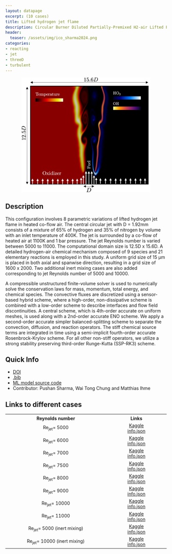 ```yaml
---
layout: datapage
excerpt: (10 cases)
title: Lifted hydrogen jet flame
description: Circular Burner Diluted Partially-Premixed H2-air Lifted Flame in 2D configuration
header:
  teaser: /assets/img/ico_sharma2024.png
categories: 
- reacting
- jet
- threeD
- turbulent
---
```


<div style="text-align: center;">
    <img src="./assets/img/sharma2024.png" alt="Image 1" style="max-width: 80%;">
</div>

## Description

This configuration involves 8 parametric variations of lifted hydrogen jet flame in heated co-flow air. The central circular jet with D = 1.92mm consists of a mixture of 65% of hydrogen and 35% of nitrogen by volume with an inlet temperature of 400K. The jet is surrounded by a co-flow of heated air at 1100K and 1 bar pressure. 
The jet Reynolds number is varied between 5000 to 11000. The computational domain size is 12.5D x 15.6D. A detailed hydrogen-air chemical mechanism composed of 9 species and 21 elementary reactions is employed in this study.
A uniform grid size of 15 μm is placed in both axial and spanwise direction, resulting in a grid size of 1600 x 2000. Two additional inert mixing cases are also added corresponding to jet Reynolds number of 5000 and 10000.

A compressible unstructured finite-volume solver is used to numerically solve the conservation laws for mass, momentum, total energy, and chemical species. 
The convective fluxes are discretized using a sensor-based hybrid scheme, where a high-order, non-dissipative scheme is combined with a low-order scheme to describe interfaces and flow field discontinuities. 
A central scheme, which is 4th-order accurate on uniform meshes, is used along with a 2nd-order accurate ENO scheme. 
We apply a second-order accurate simpler balanced-splitting scheme to separate the convection, diffusion, and reaction operators. 
The stiff chemical source terms are integrated in time using a semi-implicit fourth-order accurate Rosenbrock-Krylov scheme. 
For all other non-stiff operators, we utilize a strong stability preserving third-order Runge-Kutta (SSP-RK3) scheme.

## Quick Info
* <a href="https://doi.org/10.1016/j.combustflame.2025.114190">DOI</a>
* <a href="./assets/bib/sharma2024.bib">.bib</a>
* <a href="https://www.kaggle.com/datasets/sharmapushan/pimapnet">ML model source code</a>
* Contributor: Pushan Sharma, Wai Tong Chung and Matthias Ihme

## Links to different cases

<table align="center">
    <tr class="header">
    <th style="width:10%;">Reynolds number</th>
      <!-- <th style="width:60%;">Article</th> -->
      <th style="width:5%;">Links</th>
    </tr>
    <tr>
        <td align="center">Re<sub>jet</sub>= 5000</td>
        <td align="center">
        <a href="https://www.kaggle.com/datasets/sharmapushan/hydrogen-jet-5000">Kaggle</a><BR>
        <a href="./assets/json/sharma2024/Re5000_info.json">info.json</a>
        </td>
    </tr>
    <tr>
        <td align="center">Re<sub>jet</sub>= 6000</td>
        <td align="center">
        <a href="https://www.kaggle.com/datasets/sharmapushan/hydrogen-jet-6000">Kaggle</a><BR>
        <a href="./assets/json/sharma2024/Re6000_info.json">info.json</a>
        </td>
    </tr>
    <tr>
        <td align="center">Re<sub>jet</sub>= 7000</td>
        <td align="center">
        <a href="https://www.kaggle.com/datasets/sharmapushan/hydrogen-jet-7000">Kaggle</a><BR>
        <a href="./assets/json/sharma2024/Re7000_info.json">info.json</a>
        </td>
    </tr>
    <tr>
        <td align="center">Re<sub>jet</sub>= 7500</td>
        <td align="center">
        <a href="https://www.kaggle.com/datasets/sharmapushan/hydrogen-jet-7500">Kaggle</a><BR>
        <a href="./assets/json/sharma2024/Re7500_info.json">info.json</a>
        </td>
    </tr>
    <tr>
        <td align="center">Re<sub>jet</sub>= 8000</td>
        <td align="center">
        <a href="https://www.kaggle.com/datasets/sharmapushan/hydrogen-jet-8000">Kaggle</a><BR>
        <a href="./assets/json/sharma2024/Re8000_info.json">info.json</a>
        </td>
    </tr>
    <tr>
        <td align="center">Re<sub>jet</sub>= 9000</td>
        <td align="center">
        <a href="https://www.kaggle.com/datasets/sharmapushan/hydrogen-jet-9000">Kaggle</a><BR>
        <a href="./assets/json/sharma2024/Re9000_info.json">info.json</a>
        </td>
    </tr>
    <tr>
        <td align="center">Re<sub>jet</sub>= 10000</td>
        <td align="center">
        <a href="https://www.kaggle.com/datasets/sharmapushan/hydrogen-jet-10000">Kaggle</a><BR>
        <a href="./assets/json/sharma2024/Re10000_info.json">info.json</a>
        </td>
    </tr>
    <tr>
        <td align="center">Re<sub>jet</sub>= 11000</td>
        <td align="center">
        <a href="https://www.kaggle.com/datasets/sharmapushan/hydrogen-jet-11000">Kaggle</a><BR>
        <a href="./assets/json/sharma2024/Re11000_info.json">info.json</a>
        </td>
    </tr>
    <tr>
        <td align="center">Re<sub>jet</sub>= 5000 (inert mixing)</td>
        <td align="center">
        <a href="https://www.kaggle.com/datasets/sharmapushan/nonreacting-hydrogen-jet-5000">Kaggle</a><BR>
        <a href="./assets/json/sharma2024/Re5000_inert_info.json">info.json</a>
        </td>
    </tr>
    <tr>
        <td align="center">Re<sub>jet</sub>= 10000 (inert mixing)</td>
        <td align="center">
        <a href="https://www.kaggle.com/datasets/sharmapushan/nonreacting-hydrogen-jet-10000">Kaggle</a><BR>
        <a href="./assets/json/sharma2024/Re10000_inert_info.json">info.json</a>
        </td>
    </tr>
</table>

